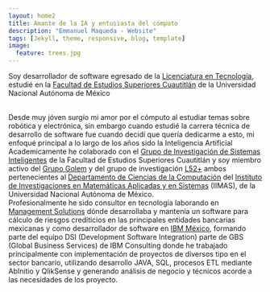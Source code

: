 ```yaml
---
layout: home2
title: Amante de la IA y entusiasta del cómputo
description: "Emmanuel Maqueda - Website"
tags: [Jekyll, theme, responsive, blog, template]
image:
  feature: trees.jpg
---
```


Soy desarrollador de software egresado de la <a href="https://www.cuautitlan.unam.mx/licenciaturas/tecnologia/" target="_blank">Licenciatura en Tecnología</a>, estudié en la <a href="https://www.cuautitlan.unam.mx/#gsc.tab=0" target="_blank">Facultad de Estudios Superiores Cuautitlán</a> de la Universidad Nacional Autónoma de México

<br />
Desde muy jóven surgío mi amor por el cómputo al estudiar temas sobre robótica y electrónica, sin embargo cuando estudié la carrera técnica de desarrollo de software fue cuando decidí que quería dedicarme a esto, mi enfoqué principal a lo largo de los años sido la Inteligencia Artificial

<br />
Academicamente he colaborado con el <a href="https://virtual.cuautitlan.unam.mx/intar/" target="_blank">Grupo de Investigación de Sistemas Inteligentes</a> de la Facultad de Estudios Superiores Cuautitlán y soy miembro activo del <a href="http://golem.iimas.unam.mx/home.php?lang=es&sec=home" target="_blank">Grupo Golem</a> y del grupo de investigación <a href="https://l52mas.gitlab.io/" target="_blank">L52+</a> ambos pertenecientes al <a href="http://golem.iimas.unam.mx/home.php?lang=es&sec=home" target="_blank">Departamento de Ciencias de la Computación</a> del <a href="https://www.iimas.unam.mx/" target="_blank">Instituto de Investigaciones en Matemáticas Aplicadas y en Sistemas</a> (IIMAS), de la Universidad Nacional Autónoma de México.

<br />
Profesionalmente he sido consultor en tecnología laborando en <a href="https://www.managementsolutions.com/en" target="_blank">Management Solutions</a> dónde desarrollaba y mantenía un software para cálculo de riesgos crediticios en las principales entidades bancarias mexicanas y como desarrollador de software en <a href="https://www.ibm.com/mx-es" target="_blank">IBM México</a>, formando parte del equipo DSI (Development Software Integration) parte de GBS (Global Business Services) de IBM Consulting donde he trabajado principalmente con implementación de proyectos de diversos tipo en el sector bancario, utilizando desarrollo JAVA, SQL, procesos ETL mediante AbInitio y QlikSense y generando análisis de negocio y técnicos acorde a las necesidades de los proyecto. <br />
